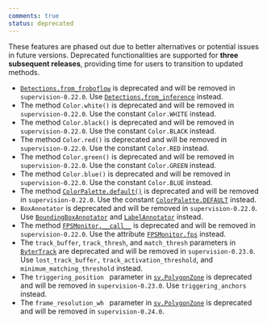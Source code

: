 ```yaml
---
comments: true
status: deprecated
---
```


These features are phased out due to better alternatives or potential issues in future versions. Deprecated functionalities are supported for **three subsequent releases**, providing time for users to transition to updated methods.

- [`Detections.from_froboflow`](detection/core.md/#supervision.detection.core.Detections.from_roboflow) is deprecated and will be removed in `supervision-0.22.0`. Use [`Detections.from_inference`](detection/core.md/#supervision.detection.core.Detections.from_inference) instead.
- The method `Color.white()` is deprecated and will be removed in `supervision-0.22.0`. Use the constant `Color.WHITE` instead.
- The method `Color.black()` is deprecated and will be removed in `supervision-0.22.0`. Use the constant `Color.BLACK` instead.
- The method `Color.red()` is deprecated and will be removed in `supervision-0.22.0`. Use the constant `Color.RED` instead.
- The method `Color.green()` is deprecated and will be removed in `supervision-0.22.0`. Use the constant `Color.GREEN` instead.
- The method `Color.blue()` is deprecated and will be removed in `supervision-0.22.0`. Use the constant `Color.BLUE` instead.
- The method [`ColorPalette.default()`](draw/color.md/#supervision.draw.color.ColorPalette.default) is deprecated and will be removed in `supervision-0.22.0`. Use the constant [`ColorPalette.DEFAULT`](draw/color.md/#supervision.draw.color.ColorPalette.DEFAULT) instead.
- `BoxAnnotator` is deprecated and will be removed in `supervision-0.22.0`. Use [`BoundingBoxAnnotator`](detection/annotators.md/#supervision.annotators.core.BoundingBoxAnnotator) and [`LabelAnnotator`](detection/annotators.md/#supervision.annotators.core.LabelAnnotator) instead.
- The method [`FPSMonitor.__call__`](utils/video.md/#supervision.utils.video.FPSMonitor.__call__) is deprecated and will be removed in `supervision-0.22.0`. Use the attribute [`FPSMonitor.fps`](utils/video.md/#supervision.utils.video.FPSMonitor.fps) instead.
- The `track_buffer`, `track_thresh`, and `match_thresh` parameters in [`ByterTrack`](trackers.md/#supervision.tracker.byte_tracker.core.ByteTrack) are deprecated and will be removed in `supervision-0.23.0`. Use `lost_track_buffer,` `track_activation_threshold`, and `minimum_matching_threshold` instead.
- The `triggering_position ` parameter in [`sv.PolygonZone`](detection/tools/polygon_zone.md/#supervision.detection.tools.polygon_zone.PolygonZone) is deprecated and will be removed in `supervision-0.23.0`. Use `triggering_anchors ` instead.
- The `frame_resolution_wh ` parameter in [`sv.PolygonZone`](detection/tools/polygon_zone.md/#supervision.detection.tools.polygon_zone.PolygonZone) is deprecated and will be removed in `supervision-0.24.0`.

